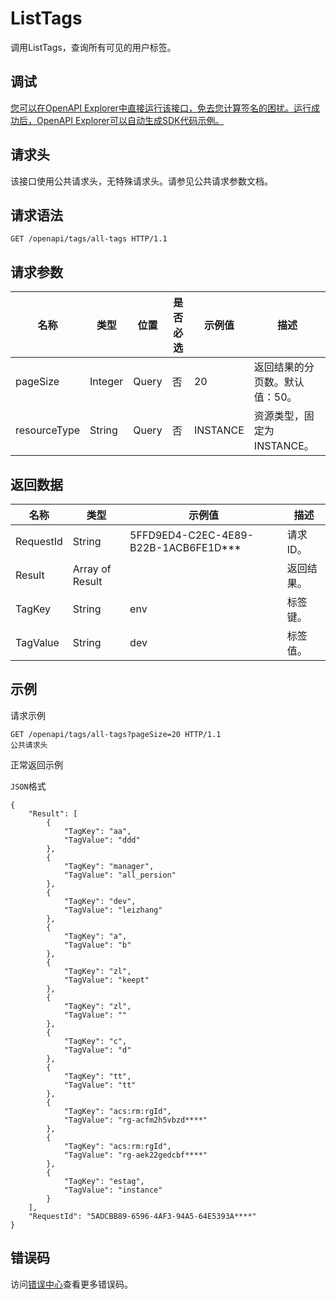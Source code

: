 # ListTags

调用ListTags，查询所有可见的用户标签。

## 调试

[您可以在OpenAPI Explorer中直接运行该接口，免去您计算签名的困扰。运行成功后，OpenAPI Explorer可以自动生成SDK代码示例。](https://api.aliyun.com/#product=elasticsearch&api=ListTags&type=ROA&version=2017-06-13)

## 请求头

该接口使用公共请求头，无特殊请求头。请参见公共请求参数文档。

## 请求语法

```
GET /openapi/tags/all-tags HTTP/1.1
```

## 请求参数

|名称|类型|位置|是否必选|示例值|描述|
|--|--|--|----|---|--|
|pageSize|Integer|Query|否|20|返回结果的分页数。默认值：50。 |
|resourceType|String|Query|否|INSTANCE|资源类型，固定为INSTANCE。 |

## 返回数据

|名称|类型|示例值|描述|
|--|--|---|--|
|RequestId|String|5FFD9ED4-C2EC-4E89-B22B-1ACB6FE1D\*\*\*|请求ID。 |
|Result|Array of Result| |返回结果。 |
|TagKey|String|env|标签键。 |
|TagValue|String|dev|标签值。 |

## 示例

请求示例

```
GET /openapi/tags/all-tags?pageSize=20 HTTP/1.1
公共请求头
```

正常返回示例

`JSON`格式

```
{
	"Result": [
		{
			"TagKey": "aa",
			"TagValue": "ddd"
		},
		{
			"TagKey": "manager",
			"TagValue": "all_persion"
		},
		{
			"TagKey": "dev",
			"TagValue": "leizhang"
		},
		{
			"TagKey": "a",
			"TagValue": "b"
		},
		{
			"TagKey": "zl",
			"TagValue": "keept"
		},
		{
			"TagKey": "zl",
			"TagValue": ""
		},
		{
			"TagKey": "c",
			"TagValue": "d"
		},
		{
			"TagKey": "tt",
			"TagValue": "tt"
		},
		{
			"TagKey": "acs:rm:rgId",
			"TagValue": "rg-acfm2h5vbzd****"
		},
		{
			"TagKey": "acs:rm:rgId",
			"TagValue": "rg-aek22gedcbf****"
		},
		{
			"TagKey": "estag",
			"TagValue": "instance"
		}
	],
	"RequestId": "5ADCBB89-6596-4AF3-94A5-64E5393A****"
}
```

## 错误码

访问[错误中心](https://error-center.alibabacloud.com/status/product/elasticsearch)查看更多错误码。

